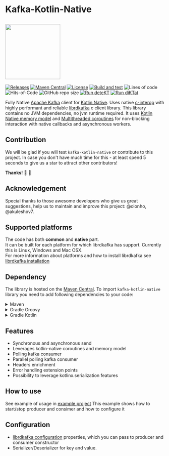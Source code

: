 # Kafka-Kotlin-Native

## <img src="/kkn.png" width="174px"/>

[![Releases](https://img.shields.io/github/v/release/icemachined/kafka-kotlin-native)](https://github.com/icemachined/kafka-kotlin-native/releases)
[![Maven Central](https://img.shields.io/maven-central/v/com.icemachined/kafka-client)](https://search.maven.org/artifact/com.icemachined/kafka-client)
[![License](https://img.shields.io/github/license/icemachined/kafka-kotlin-native)](https://github.com/icemachined/kafka-kotlin-native/blob/main/LICENSE)
[![Build and test](https://github.com/icemachined/kafka-kotlin-native/actions/workflows/build_and_test.yml/badge.svg?branch=main)](https://github.com/icemachined/kafka-kotlin-native/actions/workflows/build_and_test.yml)
![Lines of code](https://img.shields.io/tokei/lines/github/icemachined/kafka-kotlin-native)
![Hits-of-Code](https://hitsofcode.com/github/icemachined/kafka-kotlin-native?branch=main)
![GitHub repo size](https://img.shields.io/github/repo-size/icemachined/kafka-kotlin-native)
[![Run deteKT](https://github.com/icemachined/kafka-kotlin-native/actions/workflows/detekt.yml/badge.svg?branch=main)](https://github.com/icemachined/kafka-kotlin-native/actions/workflows/detekt.yml)
[![Run diKTat](https://github.com/icemachined/kafka-kotlin-native/actions/workflows/diktat.yml/badge.svg?branch=main)](https://github.com/icemachined/kafka-kotlin-native/actions/workflows/diktat.yml)

Fully Native [Apache Kafka](https://kafka.apache.org/) client for [Kotlin Native](https://kotlinlang.org/docs/native-overview.html).
Uses native [c-interop](https://kotlinlang.org/docs/native-c-interop.html) with highly performant and reliable [librdkafka](https://github.com/edenhill/librdkafka) c client library. 
This library contains no JVM dependencies, no jvm runtime required.
It uses [Kotlin Native memory model](https://kotlinlang.org/docs/multiplatform-mobile-concurrency-overview.html) and 
[Multithreaded coroutines](https://kotlinlang.org/docs/multiplatform-mobile-concurrency-and-coroutines.html#multithreaded-coroutines) 
for non-blocking interaction with native callbacks and asynchronous workers. 


## Contribution
We will be glad if you will test `kafka-kotlin-native` or contribute to this project.
In case you don't have much time for this - at least spend 5 seconds to give us a star to attract other contributors!

**Thanks!** :pray: :partying_face:

## Acknowledgement
Special thanks to those awesome developers who give us great suggestions, help us to maintain and improve this project:
@olonho, @akuleshov7.

## Supported platforms
The code has both **common** and **native** part. </br>
It can be built for each platform for which librdkafka has support. 
Currently this is Linux, Windows and Mac OSX. </br>
For more information about platforms and how to install librdkafka see [librdkafka installation](https://github.com/edenhill/librdkafka#installation) 

## Dependency
The library is hosted on the [Maven Central](https://search.maven.org/artifact/com.icemachined/kafka-client).
To import `kafka-kotlin-native` library you need to add following dependencies to your code:
<details>
<summary>Maven</summary>

```pom
<dependency>
  <groupId>com.icemachined</groupId>
  <artifactId>kafka-client</artifactId>
  <version>0.1.0</version>
</dependency>
```
</details>

<details>
<summary>Gradle Groovy</summary>

```groovy
implementation 'com.icemachined:kafka-client:0.1.0'
```
</details>

<details>
<summary>Gradle Kotlin</summary>

```kotlin
implementation("com.icemachined:kafka-client:0.1.0")
```
</details>

## Features

* Synchronous and asynchronous send
* Leverages kotlin-native coroutines and memory model
* Polling kafka consumer
* Parallel polling kafka consumer
* Headers enrichment
* Error handling extension points
* Possibility to leverage kotlinx.serialization features


## How to use

See example of usage in [example project](https://github.com/saveourtool/kafka-client-test)
This example shows how to start/stop producer and consimer and how to configure it

## Configuration

* [librdkafka configuration](https://github.com/edenhill/librdkafka/blob/master/CONFIGURATION.md) properties,
which you can pass to producer and consumer constructor </br>
* Serializer/Deserializer for key and value.
